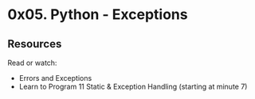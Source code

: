 # 0x05. Python - Exceptions

## Resources
Read or watch:

- Errors and Exceptions
- Learn to Program 11 Static & Exception Handling (starting at minute 7)
